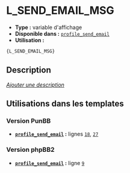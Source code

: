 # L_SEND_EMAIL_MSG
* __Type :__ variable d'affichage
* __Disponible dans :__ [`profile_send_email`](../tpl/var/profile_send_email.md#readme)
* __Utilisation :__

```html
{L_SEND_EMAIL_MSG}
```

## Description
[*Ajouter une description*](https://fa-tvars.appspot.com/var/L_SEND_EMAIL_MSG)

## Utilisations dans les templates

### Version PunBB
* __[`profile_send_email`](../tpl/var/profile_send_email.md#readme) :__ lignes [`18`](../tpl/src/punbb/profile_send_email.tpl#L18), [`27`](../tpl/src/punbb/profile_send_email.tpl#L27)

### Version phpBB2
* __[`profile_send_email`](../tpl/var/profile_send_email.md#readme) :__ ligne [`9`](../tpl/src/subsilver/profile_send_email.tpl#L9)